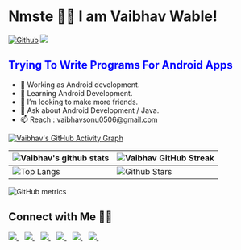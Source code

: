 # Nmste 👋🏻 I am Vaibhav Wable!
[![Github](https://img.shields.io/github/followers/icomputercoding?label=Follow&style=social)](https://github.com/icomputercoding)
<a href="https://github.com/antonkomarev/github-profile-views-counter">
    <img src="https://komarev.com/ghpvc/?username=icomputercoding">
</a>

<h2 style="color:blue"> Trying To Write Programs For Android Apps</h2>

- 🔭 Working as Android development.
- 🌱 Learning Android Development.
- 👯 I’m looking to make more friends.
- 💬 Ask about Android Development / Java.
- 📫 Reach : vaibhavsonu0506@gmail.com

[![Vaibhav's GitHub Activity Graph](https://activity-graph.herokuapp.com/graph?username=icomputercoding&theme=tokyonight)](https://git.io/praveenscience)

| ![Vaibhav's github stats](https://github-readme-stats.vercel.app/api?username=icomputercoding&show_icons=true&theme=tokyonight) | ![Vaibhav GitHub Streak](https://github-readme-streak-stats.herokuapp.com/?user=icomputercoding&theme=tokyonight) |
| --- | --- |
| ![Top Langs](https://github-readme-stats.vercel.app/api/top-langs/?username=icomputercoding&theme=tokyonight) | ![Github Stars](https://github-readme-stats.vercel.app/api?username=icomputercoding&show_icons=true&locale=en&count_private=true&hide_rank=true&custom_title=My%20GitHub%20Stats&disable_animations=true&theme=tokyonight) |

![GitHub metrics](https://metrics.lecoq.io/icomputercoding)  


## Connect with Me 🤝🏻

<p>
  
  <a href="https://www.linkedin.com/in/vaibhavwable/">
    <img src="https://img.shields.io/badge/linkedin-%230077B5.svg?&style=for-the-badge&logo=linkedin&logoColor=white" />
  </a>&nbsp;&nbsp;
  <a href="https://instagram.com/__vaibhav.06__">
    <img src="https://img.shields.io/badge/Instagram-E4405F?style=for-the-badge&logo=instagram&logoColor=white" />        
  </a>&nbsp;&nbsp;
  <a href="https://icomputercoding.in">	
  <img src="https://img.shields.io/badge/Wordpress-21759B?style=for-the-badge&logo=wordpress&logoColor=white" />
  </a>&nbsp;&nbsp;
  <a href="https://t.me/icomputercoding">	
  <img src="https://img.shields.io/badge/Telegram-2CA5E0?style=for-the-badge&logo=telegram&logoColor=white" />
  </a>&nbsp;&nbsp;
   <a href="https://www.facebook.com/icomputercoding">	
  <img src="https://img.shields.io/badge/Facebook-1877F2?style=for-the-badge&logo=facebook&logoColor=white" />
  </a>&nbsp;&nbsp;
   <a href="https://www.github.com/icomputercoding">	
  <img src="https://img.shields.io/badge/GitHub-100000?style=for-the-badge&logo=github&logoColor=white" />
  </a>&nbsp;&nbsp;
</p>

